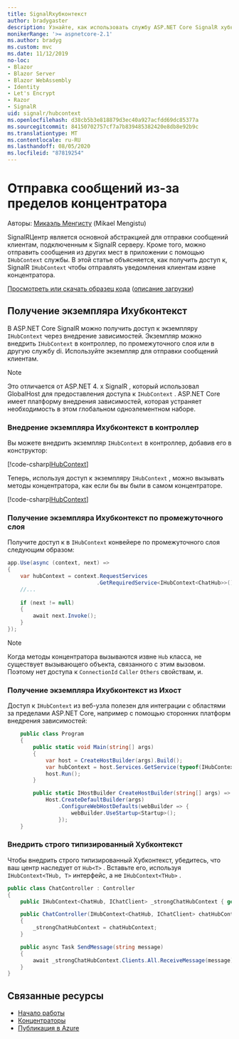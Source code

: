 ```yaml
---
title: SignalRхубконтекст
author: bradygaster
description: Узнайте, как использовать службу ASP.NET Core SignalR хубконтекст для отправки уведомлений клиентам за пределами концентратора.
monikerRange: '>= aspnetcore-2.1'
ms.author: bradyg
ms.custom: mvc
ms.date: 11/12/2019
no-loc:
- Blazor
- Blazor Server
- Blazor WebAssembly
- Identity
- Let's Encrypt
- Razor
- SignalR
uid: signalr/hubcontext
ms.openlocfilehash: d38cb5b3e818879d3ec40a927acfdd69dc85377a
ms.sourcegitcommit: 84150702757cf7a7b839485382420e8db8e92b9c
ms.translationtype: MT
ms.contentlocale: ru-RU
ms.lasthandoff: 08/05/2020
ms.locfileid: "87819254"
---
```

# <a name="send-messages-from-outside-a-hub"></a>Отправка сообщений из-за пределов концентратора

Авторы: [Микаэль Менгисту](https://twitter.com/MikaelM_12) (Mikael Mengistu)

SignalRЦентр является основной абстракцией для отправки сообщений клиентам, подключенным к SignalR серверу. Кроме того, можно отправить сообщения из других мест в приложении с помощью `IHubContext` службы. В этой статье объясняется, как получить доступ к, SignalR `IHubContext` чтобы отправлять уведомления клиентам извне концентратора.

[Просмотреть или скачать образец кода](https://github.com/dotnet/AspNetCore.Docs/tree/master/aspnetcore/signalr/hubcontext/sample/) ([описание загрузки](xref:index#how-to-download-a-sample))

## <a name="get-an-instance-of-ihubcontext"></a>Получение экземпляра Ихубконтекст

В ASP.NET Core SignalR можно получить доступ к экземпляру `IHubContext` через внедрение зависимостей. Экземпляр можно внедрить `IHubContext` в контроллер, по промежуточного слоя или в другую службу di. Используйте экземпляр для отправки сообщений клиентам.

> [!NOTE]
> Это отличается от ASP.NET 4. x SignalR , который использовал GlobalHost для предоставления доступа к `IHubContext` . ASP.NET Core имеет платформу внедрения зависимостей, которая устраняет необходимость в этом глобальном одноэлементном наборе.

### <a name="inject-an-instance-of-ihubcontext-in-a-controller"></a>Внедрение экземпляра Ихубконтекст в контроллер

Вы можете внедрить экземпляр `IHubContext` в контроллер, добавив его в конструктор:

[!code-csharp[IHubContext](hubcontext/sample/Controllers/HomeController.cs?range=12-19,57)]

Теперь, используя доступ к экземпляру `IHubContext` , можно вызывать методы концентратора, как если бы вы были в самом концентраторе.

[!code-csharp[IHubContext](hubcontext/sample/Controllers/HomeController.cs?range=21-25)]

### <a name="get-an-instance-of-ihubcontext-in-middleware"></a>Получение экземпляра Ихубконтекст по промежуточного слоя

Получите доступ к в `IHubContext` конвейере по промежуточного слоя следующим образом:

```csharp
app.Use(async (context, next) =>
{
    var hubContext = context.RequestServices
                            .GetRequiredService<IHubContext<ChatHub>>();
    //...
    
    if (next != null)
    {
        await next.Invoke();
    }
});
```

> [!NOTE]
> Когда методы концентратора вызываются извне `Hub` класса, не существует вызывающего объекта, связанного с этим вызовом. Поэтому нет доступа к `ConnectionId` `Caller` `Others` свойствам, и.

### <a name="get-an-instance-of-ihubcontext-from-ihost"></a>Получение экземпляра Ихубконтекст из Ихост

Доступ к `IHubContext` из веб-узла полезен для интеграции с областями за пределами ASP.NET Core, например с помощью сторонних платформ внедрения зависимостей:

```csharp
    public class Program
    {
        public static void Main(string[] args)
        {
            var host = CreateHostBuilder(args).Build();
            var hubContext = host.Services.GetService(typeof(IHubContext<ChatHub>));
            host.Run();
        }

        public static IHostBuilder CreateHostBuilder(string[] args) =>
            Host.CreateDefaultBuilder(args)
                .ConfigureWebHostDefaults(webBuilder => {
                    webBuilder.UseStartup<Startup>();
                });
    }
```

### <a name="inject-a-strongly-typed-hubcontext"></a>Внедрить строго типизированный Хубконтекст

Чтобы внедрить строго типизированный Хубконтекст, убедитесь, что ваш центр наследует от `Hub<T>` . Вставьте его, используя `IHubContext<THub, T>` интерфейс, а не `IHubContext<THub>` .

```csharp
public class ChatController : Controller
{
    public IHubContext<ChatHub, IChatClient> _strongChatHubContext { get; }

    public ChatController(IHubContext<ChatHub, IChatClient> chatHubContext)
    {
        _strongChatHubContext = chatHubContext;
    }

    public async Task SendMessage(string message)
    {
        await _strongChatHubContext.Clients.All.ReceiveMessage(message);
    }
}
```

## <a name="related-resources"></a>Связанные ресурсы

* [Начало работы](xref:tutorials/signalr)
* [Концентраторы](xref:signalr/hubs)
* [Публикация в Azure](xref:signalr/publish-to-azure-web-app)
